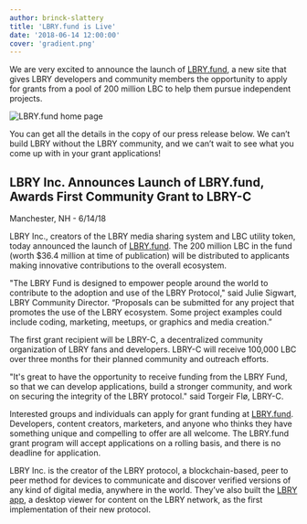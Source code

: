 ```yaml
---
author: brinck-slattery
title: 'LBRY.fund is Live'
date: '2018-06-14 12:00:00'
cover: 'gradient.png'
---
```

We are very excited to announce the launch of [LBRY.fund](lbry.fund), a new site that gives LBRY developers and community members the opportunity to apply for grants from a pool of 200 million LBC to help them pursue independent projects.

![LBRY.fund home page](https://spee.ch/7/lbryfund.png)

You can get all the details in the copy of our press release below. We can’t build LBRY without the LBRY community, and we can’t wait to see what you come up with in your grant applications!

## LBRY Inc. Announces Launch of LBRY.fund, Awards First Community Grant to LBRY-C

Manchester, NH - 6/14/18

LBRY Inc., creators of the LBRY media sharing system and LBC utility token, today announced the launch of [LBRY.fund](https://lbry.fund/). The 200 million LBC in the fund (worth $36.4 million at time of publication) will be distributed to applicants making innovative contributions to the overall ecosystem. 

"The LBRY Fund is designed to empower people around the world to contribute to the adoption and use of the LBRY Protocol," said Julie Sigwart, LBRY Community Director. “Proposals can be submitted for any project that promotes the use of the LBRY ecosystem. Some project examples could include coding, marketing, meetups, or graphics and media creation.” 

The first grant recipient will be LBRY-C, a decentralized community organization of LBRY fans and developers. LBRY-C will receive 100,000 LBC over three months for their planned community and outreach efforts. 

"It's great to have the opportunity to receive funding from the LBRY Fund, so that we can develop applications, build a stronger community, and work on securing the integrity of the LBRY protocol." said Torgeir Flø, LBRY-C. 

Interested groups and individuals can apply for grant funding at [LBRY.fund](https://lbry.fund). Developers, content creators, marketers, and anyone who thinks they have something unique and compelling to offer are all welcome. The LBRY.fund grant program will accept applications on a rolling basis, and there is no deadline for application.

LBRY Inc. is the creator of the LBRY protocol, a blockchain-based, peer to peer method for devices to communicate and discover verified versions of any kind of digital media, anywhere in the world. They’ve also built the [LBRY app](https://lbry.io/get), a desktop viewer for content on the LBRY network, as the first implementation of their new protocol. 
